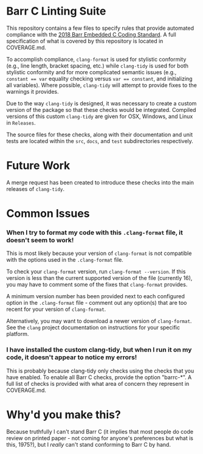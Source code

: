 # Barr C Linting Suite

This repository contains a few files to specify rules that provide automated compliance with the [2018 Barr Embedded C Coding Standard](https://barrgroup.com/sites/default/files/barr_c_coding_standard_2018.pdf). A full specification of what is covered by this repository is located in COVERAGE.md.

To accomplish compliance, `clang-format` is used for stylistic conformity (e.g., line length, bracket spacing, etc.) while `clang-tidy` is used for both stylistic conformity and for more complicated semantic issues (e.g., `constant == var` equality checking versus `var == constant`, and initializing all variables). Where possible, `clang-tidy` will attempt to provide fixes to the warnings it provides. 

Due to the way `clang-tidy` is designed, it was necessary to create a custom version of the package so that these checks would be integrated. Compiled versions of this custom `clang-tidy` are given for OSX, Windows, and Linux in `Releases`. 

The source files for these checks, along with their documentation and unit tests are located within the `src`, `docs`, and `test` subdirectories respectively.

# Future Work

A merge request has been created to introduce these checks into the main releases of `clang-tidy`. 

# Common Issues

### When I try to format my code with this `.clang-format` file, it doesn't seem to work!

This is most likely because your version of `clang-format` is not compatible with the options used in the `.clang-format` file. 

To check your `clang-format` version, run `clang-format --version`. If this version is less than the current supported version of the file (currently 16), you may have to comment some of the fixes that `clang-format` provides. 

A minimum version number has been provided next to each configured option in the `.clang-format` file - comment out any option(s) that are too recent for your version of `clang-format`.

Alternatively, you may want to download a newer version of `clang-format`. See the `clang` project documentation on instructions for your specific platform.

### I have installed the custom clang-tidy, but when I run it on my code, it doesn't appear to notice my errors!

This is probably because clang-tidy only checks using the checks that you have enabled. To enable all Barr C checks, provide the option "barrc-*". A full list of checks is provided with what area of concern they represent in COVERAGE.md.

# Why'd you make this?

Because truthfully I can't stand Barr C (it implies that most people do code review on printed paper - not coming for anyone's preferences but what is this, 1975?), but I _really_ can't stand conforming to Barr C by hand.